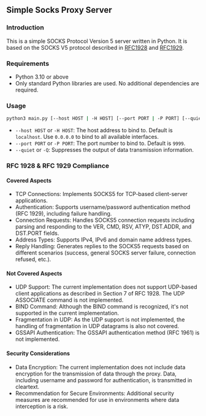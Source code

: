 ## Simple Socks Proxy Server
### Introduction
This is a simple SOCKS Protocol Version 5 server written in Python. It is based on the SOCKS V5 protocol described in [RFC1928](https://www.ietf.org/rfc/rfc1928.txt) and [RFC1929](https://www.ietf.org/rfc/rfc1929.txt).

### Requirements
- Python 3.10 or above
- Only standard Python libraries are used. No additional dependencies are required.

### Usage
```bash
python3 main.py [--host HOST | -H HOST] [--port PORT | -P PORT] [--quiet | -Q]
```
- `--host HOST` or `-H HOST`: The host address to bind to. Default is `localhost`. Use `0.0.0.0` to bind to all available interfaces.
- `--port PORT` or `-P PORT`: The port number to bind to. Default is `9999`.
- `--quiet` or `-Q`: Suppresses the output of data transmission information.

### RFC 1928 & RFC 1929 Compliance
#### Covered Aspects
- TCP Connections: Implements SOCKS5 for TCP-based client-server applications.
- Authentication: Supports username/password authentication method (RFC 1929), including failure handling.
- Connection Requests: Handles SOCKS5 connection requests including parsing and responding to the VER, CMD, RSV, ATYP, DST.ADDR, and DST.PORT fields.
- Address Types: Supports IPv4, IPv6 and domain name address types.
- Reply Handling: Generates replies to the SOCKS5 requests based on different scenarios (success, general SOCKS server failure, connection refused, etc.).
#### Not Covered Aspects
- UDP Support: The current implementation does not support UDP-based client applications as described in Section 7 of RFC 1928. The UDP ASSOCIATE command is not implemented.
- BIND Command: Although the BIND command is recognized, it's not supported in the current implementation.
- Fragmentation in UDP: As the UDP support is not implemented, the handling of fragmentation in UDP datagrams is also not covered.
- GSSAPI Authentication: The GSSAPI authentication method (RFC 1961) is not implemented.
#### Security Considerations
- Data Encryption: The current implementation does not include data encryption for the transmission of data through the proxy. Data, including username and password for authentication, is transmitted in cleartext.
- Recommendation for Secure Environments: Additional security measures are recommended for use in environments where data interception is a risk.